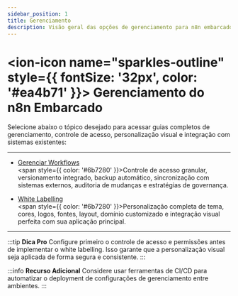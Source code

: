 ```yaml
---
sidebar_position: 1
title: Gerenciamento
description: Visão geral das opções de gerenciamento para n8n embarcado, incluindo controle de workflows e personalização visual.
---
```



# <ion-icon name="sparkles-outline" style={{ fontSize: '32px', color: '#ea4b71' }}></ion-icon> Gerenciamento do n8n Embarcado

Selecione abaixo o tópico desejado para acessar guias completos de gerenciamento, controle de acesso, personalização visual e integração com sistemas existentes:

---

- [Gerenciar Workflows](./gerenciar-workflows)
  <br/><span style={{ color: '#6b7280' }}>Controle de acesso granular, versionamento integrado, backup automático, sincronização com sistemas externos, auditoria de mudanças e estratégias de governança.</span>

- [White Labelling](./white-labelling)
  <br/><span style={{ color: '#6b7280' }}>Personalização completa de tema, cores, logos, fontes, layout, domínio customizado e integração visual perfeita com sua aplicação principal.</span>

---

:::tip **Dica Pro**
Configure primeiro o controle de acesso e permissões antes de implementar o white labelling. Isso garante que a personalização visual seja aplicada de forma segura e consistente.
:::

:::info **Recurso Adicional**
Considere usar ferramentas de CI/CD para automatizar o deployment de configurações de gerenciamento entre ambientes.
:::
